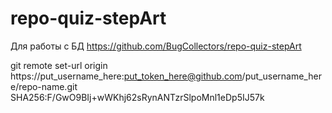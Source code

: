 # repo-quiz-stepArt
Для работы с БД
https://github.com/BugCollectors/repo-quiz-stepArt

git remote set-url origin https://put_username_here:put_token_here@github.com/put_username_here/repo-name.git
SHA256:F/GwO9BIj+wWKhj62sRynANTzrSlpoMnl1eDp5IJ57k